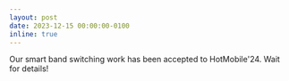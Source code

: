 ```yaml
---
layout: post
date: 2023-12-15 00:00:00-0100
inline: true
---
```


Our smart band switching work has been accepted to HotMobile'24. Wait for details!
